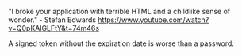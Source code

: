 

"I broke your application with terrible HTML and a childlike sense of wonder." - Stefan Edwards
https://www.youtube.com/watch?v=Q0pKAlGLFtY&t=74m46s

A signed token without the expiration date is worse than a password.
